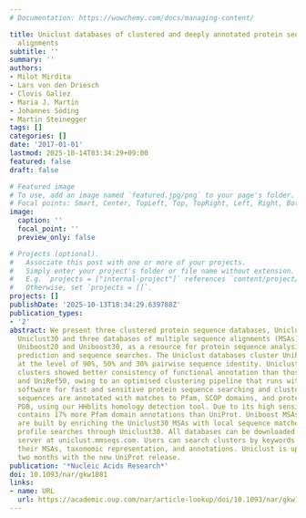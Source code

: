 ```yaml
---
# Documentation: https://wowchemy.com/docs/managing-content/

title: Uniclust databases of clustered and deeply annotated protein sequences and
  alignments
subtitle: ''
summary: ''
authors:
- Milot Mirdita
- Lars von den Driesch
- Clovis Galiez
- Maria J. Martin
- Johannes Söding
- Martin Steinegger
tags: []
categories: []
date: '2017-01-01'
lastmod: 2025-10-14T03:34:29+09:00
featured: false
draft: false

# Featured image
# To use, add an image named `featured.jpg/png` to your page's folder.
# Focal points: Smart, Center, TopLeft, Top, TopRight, Left, Right, BottomLeft, Bottom, BottomRight.
image:
  caption: ''
  focal_point: ''
  preview_only: false

# Projects (optional).
#   Associate this post with one or more of your projects.
#   Simply enter your project's folder or file name without extension.
#   E.g. `projects = ["internal-project"]` references `content/project/deep-learning/index.md`.
#   Otherwise, set `projects = []`.
projects: []
publishDate: '2025-10-13T18:34:29.639788Z'
publication_types:
- '2'
abstract: We present three clustered protein sequence databases, Uniclust90, Uniclust50,
  Uniclust30 and three databases of multiple sequence alignments (MSAs), Uniboost10,
  Uniboost20 and Uniboost30, as a resource for protein sequence analysis, function
  prediction and sequence searches. The Uniclust databases cluster UniProtKB sequences
  at the level of 90%, 50% and 30% pairwise sequence identity. Uniclust90 and Uniclust50
  clusters showed better consistency of functional annotation than those of UniRef90
  and UniRef50, owing to an optimised clustering pipeline that runs with our MMseqs2
  software for fast and sensitive protein sequence searching and clustering. Uniclust
  sequences are annotated with matches to Pfam, SCOP domains, and proteins in the
  PDB, using our HHblits homology detection tool. Due to its high sensitivity, Uniclust
  contains 17% more Pfam domain annotations than UniProt. Uniboost MSAs of three diversities
  are built by enriching the Uniclust30 MSAs with local sequence matches from MMseqs2
  profile searches through Uniclust30. All databases can be downloaded from the Uniclust
  server at uniclust.mmseqs.com. Users can search clusters by keywords and explore
  their MSAs, taxonomic representation, and annotations. Uniclust is updated every
  two months with the new UniProt release.
publication: '*Nucleic Acids Research*'
doi: 10.1093/nar/gkw1081
links:
- name: URL
  url: https://academic.oup.com/nar/article-lookup/doi/10.1093/nar/gkw1081
---
```

